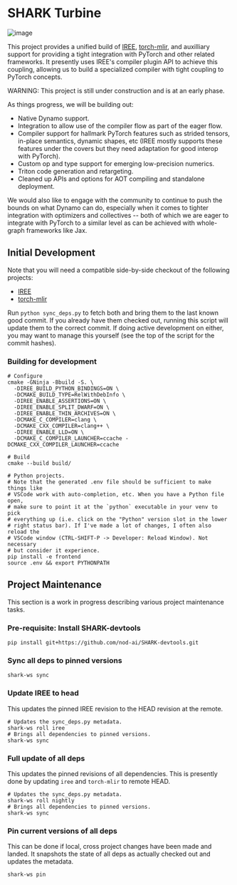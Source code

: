 # SHARK Turbine
![image](https://netl.doe.gov/sites/default/files/2020-11/Turbine-8412270026_83cfc8ee8f_c.jpg)

This project provides a unified build of [IREE](https://github.com/openxla/iree),
[torch-mlir](https://github.com/llvm/torch-mlir), and auxilliary support for
providing a tight integration with PyTorch and other related frameworks. It
presently uses IREE's compiler plugin API to achieve this coupling, allowing
us to build a specialized compiler with tight coupling to PyTorch concepts.

WARNING: This project is still under construction and is at an early phase.

As things progress, we will be building out:

* Native Dynamo support.
* Integration to allow use of the compiler flow as part of the eager flow.
* Compiler support for hallmark PyTorch features such as strided tensors,
  in-place semantics, dynamic shapes, etc (IREE mostly supports these
  features under the covers but they need adaptation for good interop with
  PyTorch).
* Custom op and type support for emerging low-precision numerics.
* Triton code generation and retargeting.
* Cleaned up APIs and options for AOT compiling and standalone deployment.

We would also like to engage with the community to continue to push the bounds
on what Dynamo can do, especially when it comes to tighter integration with
optimizers and collectives -- both of which we are eager to integrate with
PyTorch to a similar level as can be achieved with whole-graph frameworks like
Jax.

## Initial Development

Note that you will need a compatible side-by-side checkout of the following
projects:

* [IREE](https://github.com/openxla/iree.git)
* [torch-mlir](https://github.com/llvm/torch-mlir.git)

Run `python sync_deps.py` to fetch both and bring them to the last known
good commit. If you already have them checked out, running this script will
update them to the correct commit. If doing active development on either,
you may want to manage this yourself (see the top of the script for the
commit hashes).

### Building for development

```
# Configure
cmake -GNinja -Bbuild -S. \
  -DIREE_BUILD_PYTHON_BINDINGS=ON \
  -DCMAKE_BUILD_TYPE=RelWithDebInfo \
  -DIREE_ENABLE_ASSERTIONS=ON \
  -DIREE_ENABLE_SPLIT_DWARF=ON \
  -DIREE_ENABLE_THIN_ARCHIVES=ON \
  -DCMAKE_C_COMPILER=clang \
  -DCMAKE_CXX_COMPILER=clang++ \
  -DIREE_ENABLE_LLD=ON \
  -DCMAKE_C_COMPILER_LAUNCHER=ccache -DCMAKE_CXX_COMPILER_LAUNCHER=ccache

# Build
cmake --build build/

# Python projects.
# Note that the generated .env file should be sufficient to make things like
# VSCode work with auto-completion, etc. When you have a Python file open,
# make sure to point it at the `python` executable in your venv to pick
# everything up (i.e. click on the "Python" version slot in the lower
# right status bar). If I've made a lot of changes, I often also reload the
# VSCode window (CTRL-SHIFT-P -> Developer: Reload Window). Not necessary
# but consider it experience.
pip install -e frontend
source .env && export PYTHONPATH
```

## Project Maintenance

This section is a work in progress describing various project maintenance
tasks.

### Pre-requisite: Install SHARK-devtools

```
pip install git+https://github.com/nod-ai/SHARK-devtools.git
```

### Sync all deps to pinned versions

```
shark-ws sync
```

### Update IREE to head

This updates the pinned IREE revision to the HEAD revision at the remote.

```
# Updates the sync_deps.py metadata.
shark-ws roll iree
# Brings all dependencies to pinned versions.
shark-ws sync
```

### Full update of all deps

This updates the pinned revisions of all dependencies. This is presently done
by updating `iree` and `torch-mlir` to remote HEAD.

```
# Updates the sync_deps.py metadata.
shark-ws roll nightly
# Brings all dependencies to pinned versions.
shark-ws sync
```

### Pin current versions of all deps

This can be done if local, cross project changes have been made and landed.
It snapshots the state of all deps as actually checked out and updates
the metadata.

```
shark-ws pin
```
